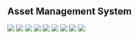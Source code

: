 ## Asset Management System

![](https://github.com/DidinSalahudin/ams_app/blob/master/screenshot/img.png)
![](https://github.com/DidinSalahudin/ams_app/blob/master/screenshot/img_1.png)
![](https://github.com/DidinSalahudin/ams_app/blob/master/screenshot/img_2.png)
![](https://github.com/DidinSalahudin/ams_app/blob/master/screenshot/img_3.png)
![](https://github.com/DidinSalahudin/ams_app/blob/master/screenshot/img_4.png)
![](https://github.com/DidinSalahudin/ams_app/blob/master/screenshot/img_5.png)
![](https://github.com/DidinSalahudin/ams_app/blob/master/screenshot/img_6.png)
![](https://github.com/DidinSalahudin/ams_app/blob/master/screenshot/img_7.png)
![](https://github.com/DidinSalahudin/ams_app/blob/master/screenshot/img_8.png)
